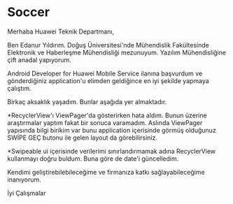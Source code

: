 # Soccer

Merhaba Huawei Teknik Departmanı,

Ben Edanur Yıldırım. Doğuş Üniversitesi'nde Mühendislik Fakültesinde Elektronik ve Haberleşme Mühendisliği mezunuyum. Yazılım Mühendisliğine çift anadal yapıyorum.

Android Developer for Huawei Mobile Service ilanına başvurdum ve gönderdiğiniz application'u elimden geldiğince en iyi şekilde yapmaya çalıştım.

Birkaç aksaklık yaşadım. Bunlar aşağıda yer almaktadır.

*RecyclerView'ı ViewPager'da gösterirken hata aldım. Bunun üzerine araştırmalar yaptım fakat bir sonuca varamadım. Aslında ViewPager yapısında bilgi birikim var bunu application içerisinde görmüş olduğunuz SWİPE GEÇ butonu ile gelen layout da görebilirsiniz. 

*Swipeable ui içerisinde verilerimi sınırlandırmamak adına RecyclerView kullanmayı doğru buldum. Buna göre de date'i güncelledim.

Kendimi geliştirebilebileceğime ve firmanıza katkı sağlayabileceğime inanıyorum.

İyi Çalışmalar
